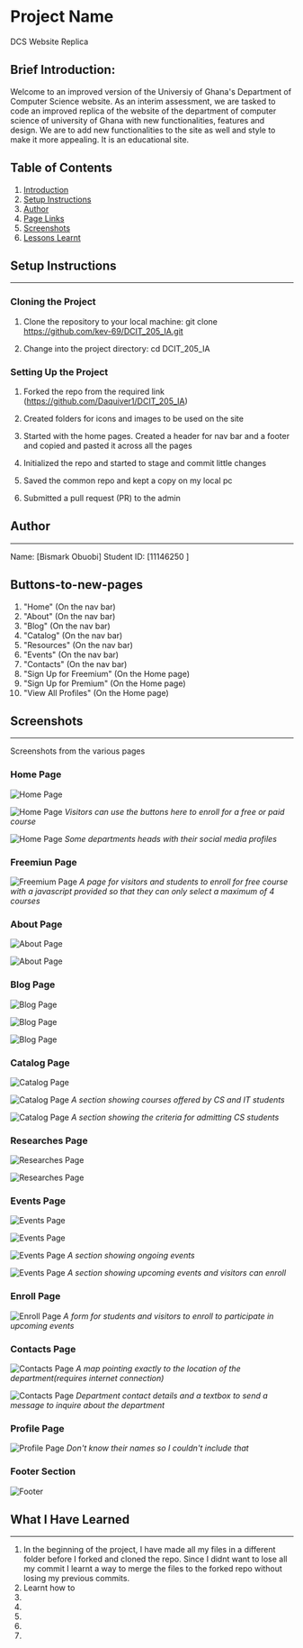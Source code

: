# Project Name
DCS Website Replica

Brief Introduction:
-------------------
Welcome to an improved version of the Universiy of Ghana's Department of Computer Science website. As an interim assessment, we are tasked to code an improved replica of the website of the department of computer science of university of Ghana with new functionalities, features and design. We are to add new functionalities to the site as well and style to make it more appealing. It is an educational site.

## Table of Contents
1. [Introduction](#brief-introduction)
2. [Setup Instructions](#setup-instructions)
3. [Author](#author)
4. [Page Links](#Buttons-to-new-pages)
5. [Screenshots](#screenshots)
6. [Lessons Learnt](#what-i-have-learned)

## Setup Instructions
---------------------
### Cloning the Project
1. Clone the repository to your local machine:
    git clone https://github.com/kev-69/DCIT_205_IA.git

2. Change into the project directory:
    cd DCIT_205_IA

### Setting Up the Project

1. Forked the repo from the required link (https://github.com/Daquiver1/DCIT_205_IA)

2. Created folders for icons and images to be used on the site

3. Started with the home pages. Created a header for nav bar and a footer and copied and pasted it across all the pages

4. Initialized the repo and started to stage and commit little changes

5. Saved the common repo and kept a copy on my local pc

6. Submitted a pull request (PR) to the admin



## Author
---------
Name: [Bismark Obuobi]
Student ID: [11146250 ]

## Buttons-to-new-pages
1. "Home" (On the nav bar)
2. "About" (On the nav bar)
3. "Blog" (On the nav bar)
4. "Catalog" (On the nav bar)
5. "Resources" (On the nav bar)
6. "Events" (On the nav bar)
7. "Contacts" (On the nav bar)
8. "Sign Up for Freemium" (On the Home page)
9. "Sign Up for Premium" (On the Home page)
10. "View All Profiles" (On the Home page)


## Screenshots
--------------
Screenshots from the various pages

### Home Page
![Home Page](Screenshots/homeScroll0.png)

![Home Page](Screenshots/homeScroll1.png)
*Visitors can use the buttons here to enroll for a free or paid course*

![Home Page](Screenshots/homeScroll2.png)
*Some departments heads with their social media profiles*


### Freemiun Page
![Freemium Page](Screenshots/freeSignUpPage0.png)
*A page for visitors and students to enroll for free course with a javascript provided so that they can only select a maximum of 4 courses*



### About Page
![About Page](Screenshots/aboutScroll0.png)

![About Page](Screenshots/aboutScroll1.png)


### Blog Page
![Blog Page](Screenshots/blogScroll0.png)

![Blog Page](Screenshots/blogScroll1.png)

![Blog Page](Screenshots/blogScroll2.png)



### Catalog Page
![Catalog Page](Screenshots/catalogScroll0.png)

![Catalog Page](Screenshots/catalogScroll1.png)
*A section showing courses offered by CS and IT students*

![Catalog Page](Screenshots/catalogScroll2.png)
*A section showing the criteria for admitting CS students*



### Researches Page
![Researches Page](Screenshots/researchesScroll0.png)

![Researches Page](Screenshots/researchesScroll1.png)



### Events Page
![Events Page](Screenshots/eventsScroll0.png)

![Events Page](Screenshots/eventsScroll1.png)

![Events Page](Screenshots/eventsScroll2.png)
*A section showing ongoing events*

![Events Page](Screenshots/eventsScroll3.png)
*A section showing upcoming events and visitors can enroll*


### Enroll Page
![Enroll Page](Screenshots/enrollFormPage0.png)
*A form for students and visitors to enroll to participate in upcoming events*



### Contacts Page
![Contacts Page](Screenshots/contactsScroll0.png)
*A map pointing exactly to the location of the department(requires internet connection)*

![Contacts Page](Screenshots/contactsScroll1.png)
*Department contact details and a textbox to send a message to inquire about the department*


### Profile Page
![Profile Page](Screenshots/profilePageScroll0.png)
*Don't know their names so I couldn't include that*



### Footer Section
![Footer](Screenshots/footerSection.png)




## What I Have Learned
----------------------
1. In the beginning of the project, I have made all my files in a different folder before I forked and cloned the repo. Since I didnt want to lose all my commit I learnt a way to merge the files to the forked repo without losing my previous commits.
2. Learnt how to
3. 
4. 
5. 
6. 
7. 